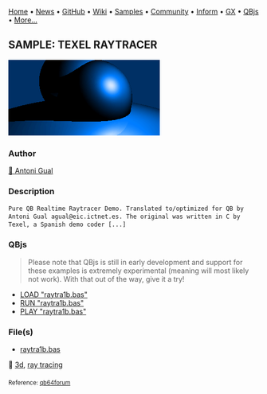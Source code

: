[Home](https://qb64.com) • [News](../../news.md) • [GitHub](https://github.com/QB64Official/qb64) • [Wiki](https://github.com/QB64Official/qb64/wiki) • [Samples](../../samples.md) • [Community](../../community.md) • [Inform](../../inform.md) • [GX](../../gx.md) • [QBjs](../../qbjs.md) • [More...](../../more.md)

## SAMPLE: TEXEL RAYTRACER

![raytra1b.png](img/raytra1b.png)

### Author

[🐝 Antoni Gual](../antoni-gual.md) 

### Description

```text
Pure QB Realtime Raytracer Demo. Translated to/optimized for QB by Antoni Gual agual@eic.ictnet.es. The original was written in C by Texel, a Spanish demo coder [...]
```

### QBjs

> Please note that QBjs is still in early development and support for these examples is extremely experimental (meaning will most likely not work). With that out of the way, give it a try!

* [LOAD "raytra1b.bas"](https://v6p9d9t4.ssl.hwcdn.net/html/5963335/index.html?src=https://qb64.com/samples/texel-raytracer/src/raytra1b.bas)
* [RUN "raytra1b.bas"](https://v6p9d9t4.ssl.hwcdn.net/html/5963335/index.html?mode=auto&src=https://qb64.com/samples/texel-raytracer/src/raytra1b.bas)
* [PLAY "raytra1b.bas"](https://v6p9d9t4.ssl.hwcdn.net/html/5963335/index.html?mode=play&src=https://qb64.com/samples/texel-raytracer/src/raytra1b.bas)

### File(s)

* [raytra1b.bas](src/raytra1b.bas)

🔗 [3d](../3d.md), [ray tracing](../ray-tracing.md)


<sub>Reference: [qb64forum](https://qb64forum.alephc.xyz/index.php?topic=185.0) </sub>
